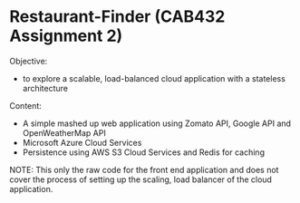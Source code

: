 # Restaurant-Finder (CAB432 Assignment 2)

Objective:
- to  explore  a  scalable,  load-balanced  cloud  application  with  a  stateless  architecture

Content: 
- A simple mashed up web application using Zomato API, Google API and OpenWeatherMap API
- Microsoft Azure Cloud Services
- Persistence using AWS S3 Cloud Services and Redis for caching

NOTE: This only the raw code for the front end application and does not cover the process of setting up the scaling, load balancer of the cloud application.
